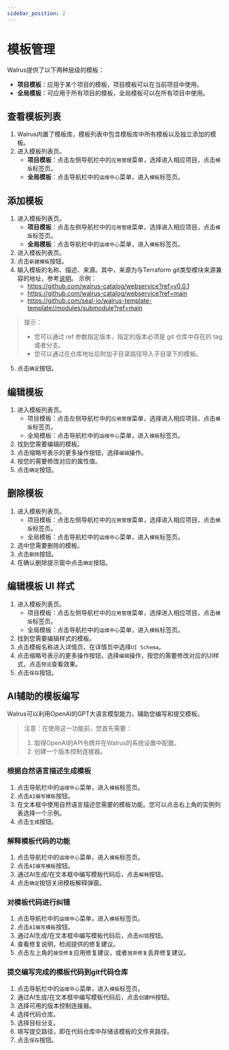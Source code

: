 ```yaml
---
sidebar_position: 2
---
```



# 模板管理

Walrus提供了以下两种层级的模板：

- **项目模板**：应用于某个项目的模板，项目模板可以在当前项目中使用。
- **全局模板**：可应用于所有项目的模板，全局模板可以在所有项目中使用。

## 查看模板列表

1. Walrus内置了模板库，模板列表中包含模板库中所有模板以及独立添加的模板。
2. 进入模板列表页。
    - **项目模板**：点击左侧导航栏中的`应用管理`菜单，选择进入相应项目，点击`模版`标签页。
    - **全局模板**：点击导航栏中的`运维中心`菜单，进入`模板`标签页。

## 添加模板

1. 进入模板列表页。
    - **项目模板**：点击左侧导航栏中的`应用管理`菜单，选择进入相应项目，点击`模版`标签页。
    - **全局模板**：点击导航栏中的`运维中心`菜单，进入`模板`标签页。
2. 进入模板列表页。
3. 点击`新建模板`按钮。
4. 输入模板的名称、描述、来源。其中，来源为与Terraform git类型模块来源兼容的地址，参考[说明](https://developer.hashicorp.com/terraform/language/modules/sources#module-sources)。
    示例：
      - https://github.com/walrus-catalog/webservice?ref=v0.0.1
      - https://github.com/walrus-catalog/webservice?ref=main
      - https://github.com/seal-io/walrus-template-template//modules/submodule?ref=main

>提示：
> - 您可以通过 ref 参数指定版本，指定的版本必须是 git 仓库中存在的 tag 或者分支。
> - 您可以通过在仓库地址后附加子目录路径导入子目录下的模板。

5. 点击`确定`按钮。

## 编辑模板

1. 进入模板列表页。
    - 项目模板：点击左侧导航栏中的`应用管理`菜单，选择进入相应项目，点击`模版`标签页。
    - 全局模板：点击导航栏中的`运维中心`菜单，进入`模板`标签页。
2. 找到您需要编辑的模板。
3. 点击缩略号表示的更多操作按钮，选择`编辑`操作。
4. 按您的需要修改对应的属性值。
5. 点击`确定`按钮。

## 删除模板

1. 进入模板列表页。
    - 项目模板：点击左侧导航栏中的`应用管理`菜单，选择进入相应项目，点击`模版`标签页。
    - 全局模板：点击导航栏中的`运维中心`菜单，进入`模板`标签页。
2. 选中您需要删除的模板。
3. 点击`删除`按钮。
4. 在确认删除提示窗中点击`确定`按钮。

## 编辑模板 UI 样式

1. 进入模板列表页。
    - 项目模板：点击左侧导航栏中的`应用管理`菜单，选择进入相应项目，点击`模版`标签页。
    - 全局模板：点击导航栏中的`运维中心`菜单，进入`模板`标签页。
2. 找到您需要编辑样式的模板。
3. 点击模板名称进入详情页，在详情页中选择`UI Schema`。
4. 点击缩略号表示的更多操作按钮，选择`编辑`操作，按您的需要修改对应的UI样式，点击`预览`查看效果。
5. 点击`保存`按钮。

## AI辅助的模板编写

Walrus可以利用OpenAI的GPT大语言模型能力，辅助您编写和提交模板。

> 注意：在使用这一功能前，您首先需要：
> 1. 取得OpenAI的API令牌并在Walrus的系统设置中配置。
> 2. 创建一个版本控制连接器。

### 根据自然语言描述生成模板

1. 点击导航栏中的`运维中心`菜单，进入`模板`标签页。
2. 点击`AI编写模板`按钮。
3. 在文本框中使用自然语言描述您需要的模板功能。您可以点击右上角的实例列表选择一个示例。
4. 点击`生成`按钮。

### 解释模板代码的功能

1. 点击导航栏中的`运维中心`菜单，进入`模板`标签页。
2. 点击`AI编写模板`按钮。
3. 通过AI生成/在文本框中编写模板代码后，点击`解释`按钮。
4. 点击`确定`按钮关闭模板解释弹窗。

### 对模板代码进行纠错

1. 点击导航栏中的`运维中心`菜单，进入`模板`标签页。
2. 点击`AI编写模板`按钮。
3. 通过AI生成/在文本框中编写模板代码后，点击`纠错`按钮。
4. 查看修复说明，检阅提供的修复建议。
5. 点击左上角的`接受修复`应用修复建议，或者`放弃修复`丢弃修复建议。

### 提交编写完成的模板代码到git代码仓库

1. 点击导航栏中的`运维中心`菜单，进入`模板`标签页。
2. 通过AI生成/在文本框中编写模板代码后，点击`创建PR`按钮。
3. 选择可用的版本控制连接器。
4. 选择代码仓库。
5. 选择目标分支。
6. 填写提交路径，即在代码仓库中存储该模板的文件夹路径。
7. 点击`保存`按钮。
